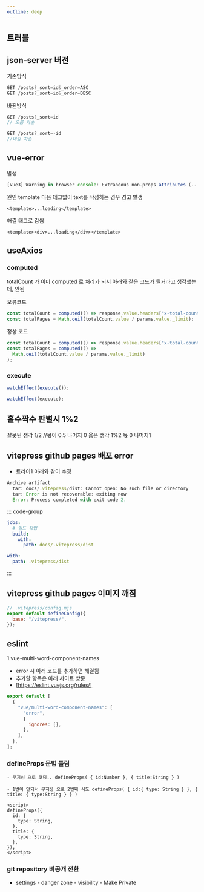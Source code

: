 ```yaml
---
outline: deep
---
```


## 트러블

## json-server 버전

기존방식

```js
GET /posts?_sort=id&_order=ASC
GET /posts?_sort=id&_order=DESC
```

바뀐방식

```js
GET /posts?_sort=id
// 오름 차순

GET /posts?_sort=-id
//내림 차순
```

## vue-error

발생

```js
[Vue3] Warning in browser console: Extraneous non-props attributes (...) were passed to component but could not be automatically inherited because component renders fragment or text root nodes.
```

원인
template 다음 테그없이 text를 작성하는 경우 경고 발생

```vue
<template>...loading</template>
```

해결
태그로 감쌈

```
<template><div>...loading</div></template>
```

## useAxios

### computed

totalCount 가 이미 computed 로 처리가 되서 아래와 같은 코드가 될거라고 생각했는데,
안됨

오류코드

```js
const totalCount = computed(() => response.value.headers["x-total-count"]);
const totalPages = Math.ceil(totalCount.value / params.value._limit);
```

정상 코드

```js
const totalCount = computed(() => response.value.headers["x-total-count"]);
const totalPages = computed(() =>
  Math.ceil(totalCount.value / params.value._limit)
);
```

### execute

```js [틀린코드]
watchEffect(execute());
```

```js [올바른코드]
watchEffect(execute);
```

## 홀수짝수 판별시 1%2

잘못된 생각
1/2 //몫이 0.5 나머지 0
옳은 생각
1%2 몫 0 나머지1

## vitepress github pages 배포 error

- 트라이1 아래와 같이 수정

```js
Archive artifact
  tar: docs/.vitepress/dist: Cannot open: No such file or directory
  tar: Error is not recoverable: exiting now
  Error: Process completed with exit code 2.
```

::: code-group

```yaml 수정전
jobs:
  # 빌드 작업
  build:
    with:
      path: docs/.vitepress/dist
```

```yaml 수정후
with:
  path: .vitepress/dist
```

:::

## vitepress github pages 이미지 깨짐

```js
// .vitepress/config.mjs
export default defineConfig({
  base: "/vitepress/",
});
```

## eslint

1.vue-multi-word-component-names

- error 시 아래 코드를 추가하면 해결됨
- 추가할 항목은 아래 사이트 방문
- [https://eslint.vuejs.org/rules/]

```js
export default [
  {
    "vue/multi-word-component-names": [
      "error",
      {
        ignores: [],
      },
    ],
  },
];
```

### defineProps 문법 틀림

```vue [틀린문법1]
- 무지성 으로 코딩.. defineProps( { id:Number }, { title:String } )
```

```vue [틀린문법2]
- 1번이 안되서 무지성 으로 2번째 시도 defineProps( { id:{ type: String } }, {
title: { type:String } } )
```

```vue [옳은 문법]
<script>
defineProps({
  id: {
    type: String,
  },
  title: {
    type: String,
  },
});
</script>
```

### git repository 비공개 전환

- settings - danger zone - visibility - Make Private
